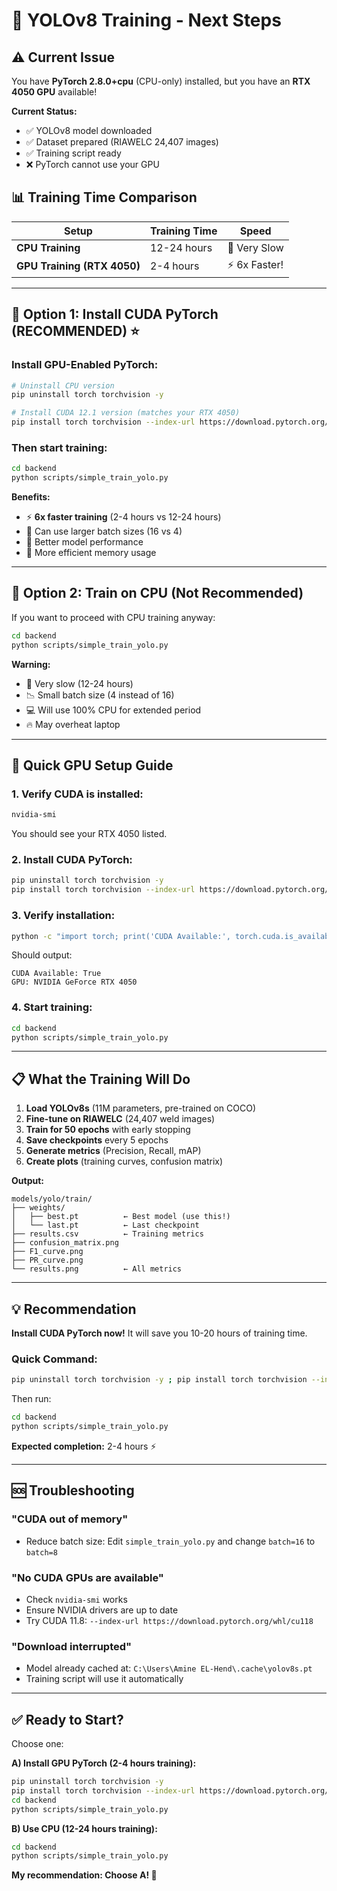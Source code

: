 # 🚀 YOLOv8 Training - Next Steps

## ⚠️ Current Issue

You have **PyTorch 2.8.0+cpu** (CPU-only) installed, but you have an **RTX 4050 GPU** available!

**Current Status:**
- ✅ YOLOv8 model downloaded
- ✅ Dataset prepared  (RIAWELC 24,407 images)
- ✅ Training script ready
- ❌ PyTorch cannot use your GPU

## 📊 Training Time Comparison

| Setup | Training Time | Speed |
|-------|--------------|--------|
| **CPU Training** | 12-24 hours | 🐌 Very Slow |
| **GPU Training (RTX 4050)** | 2-4 hours | ⚡ 6x Faster! |

---

## 🎯 Option 1: Install CUDA PyTorch (RECOMMENDED) ⭐

### Install GPU-Enabled PyTorch:

```bash
# Uninstall CPU version
pip uninstall torch torchvision -y

# Install CUDA 12.1 version (matches your RTX 4050)
pip install torch torchvision --index-url https://download.pytorch.org/whl/cu121
```

### Then start training:

```bash
cd backend
python scripts/simple_train_yolo.py
```

**Benefits:**
- ⚡ **6x faster training** (2-4 hours vs 12-24 hours)
- 🎯 Can use larger batch sizes (16 vs 4)
- 🚀 Better model performance
- 💾 More efficient memory usage

---

## 🐌 Option 2: Train on CPU (Not Recommended)

If you want to proceed with CPU training anyway:

```bash
cd backend
python scripts/simple_train_yolo.py
```

**Warning:**
- 🐌 Very slow (12-24 hours)
- 📉 Small batch size (4 instead of 16)
- 💻 Will use 100% CPU for extended period
- 🔥 May overheat laptop

---

## 🔧 Quick GPU Setup Guide

### 1. Verify CUDA is installed:
```bash
nvidia-smi
```

You should see your RTX 4050 listed.

### 2. Install CUDA PyTorch:
```bash
pip uninstall torch torchvision -y
pip install torch torchvision --index-url https://download.pytorch.org/whl/cu121
```

### 3. Verify installation:
```bash
python -c "import torch; print('CUDA Available:', torch.cuda.is_available()); print('GPU:', torch.cuda.get_device_name(0) if torch.cuda.is_available() else 'None')"
```

Should output:
```
CUDA Available: True
GPU: NVIDIA GeForce RTX 4050
```

### 4. Start training:
```bash
cd backend
python scripts/simple_train_yolo.py
```

---

## 📋 What the Training Will Do

1. **Load YOLOv8s** (11M parameters, pre-trained on COCO)
2. **Fine-tune on RIAWELC** (24,407 weld images)
3. **Train for 50 epochs** with early stopping
4. **Save checkpoints** every 5 epochs
5. **Generate metrics** (Precision, Recall, mAP)
6. **Create plots** (training curves, confusion matrix)

**Output:**
```
models/yolo/train/
├── weights/
│   ├── best.pt          ← Best model (use this!)
│   └── last.pt          ← Last checkpoint
├── results.csv          ← Training metrics
├── confusion_matrix.png
├── F1_curve.png
├── PR_curve.png
└── results.png          ← All metrics
```

---

## 💡 Recommendation

**Install CUDA PyTorch now!** It will save you 10-20 hours of training time.

### Quick Command:
```bash
pip uninstall torch torchvision -y ; pip install torch torchvision --index-url https://download.pytorch.org/whl/cu121
```

Then run:
```bash
cd backend
python scripts/simple_train_yolo.py
```

**Expected completion:** 2-4 hours ⚡

---

## 🆘 Troubleshooting

### "CUDA out of memory"
- Reduce batch size: Edit `simple_train_yolo.py` and change `batch=16` to `batch=8`

### "No CUDA GPUs are available"
- Check `nvidia-smi` works
- Ensure NVIDIA drivers are up to date
- Try CUDA 11.8: `--index-url https://download.pytorch.org/whl/cu118`

### "Download interrupted"
- Model already cached at: `C:\Users\Amine EL-Hend\.cache\yolov8s.pt`
- Training script will use it automatically

---

## ✅ Ready to Start?

Choose one:

**A) Install GPU PyTorch (2-4 hours training):**
```bash
pip uninstall torch torchvision -y
pip install torch torchvision --index-url https://download.pytorch.org/whl/cu121
cd backend
python scripts/simple_train_yolo.py
```

**B) Use CPU (12-24 hours training):**
```bash
cd backend
python scripts/simple_train_yolo.py
```

**My recommendation: Choose A! 🎯**
